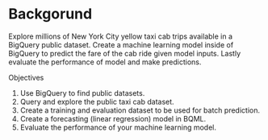 # Backgorund

Explore millions of New York City yellow taxi cab trips available in a BigQuery public dataset. Create a machine learning model inside of BigQuery to predict the fare of the cab ride given model inputs. Lastly evaluate the performance of model and make predictions.

Objectives

1. Use BigQuery to find public datasets.
2. Query and explore the public taxi cab dataset.
3. Create a training and evaluation dataset to be used for batch prediction.
4. Create a forecasting (linear regression) model in BQML.
5. Evaluate the performance of your machine learning model.
